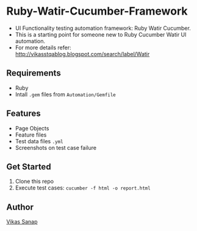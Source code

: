 # Ruby-Watir-Cucumber-Framework
- UI Functionality testing automation framework: Ruby Watir Cucumber.
- This is a starting point for someone new to Ruby Cucumber Watir UI automation.
- For more details refer: http://vikasstqablog.blogspot.com/search/label/Watir

## Requirements
- Ruby
- Intall `.gem` files from `Automation/Gemfile`

## Features
- Page Objects
- Feature files
- Test data files `.yml`
- Screenshots on test case failure

## Get Started
1. Clone this repo
2. Execute test cases: `cucumber -f html -o report.html`

## Author
[Vikas Sanap](https://www.linkedin.com/in/vikassanap/)
